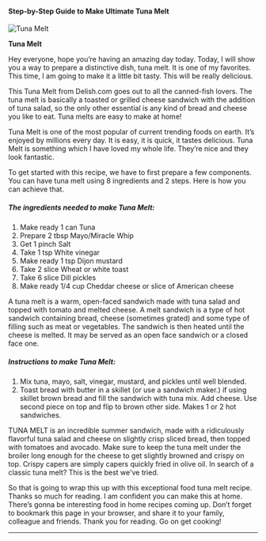             

#### Step-by-Step Guide to Make Ultimate Tuna Melt

![Tuna Melt](https://img-global.cpcdn.com/recipes/fd1d8d34f6d5116c/751x532cq70/tuna-melt-recipe-main-photo.jpg)

**Tuna Melt**

Hey everyone, hope you’re having an amazing day today. Today, I will show you a way to prepare a distinctive dish, tuna melt. It is one of my favorites. This time, I am going to make it a little bit tasty. This will be really delicious.

This Tuna Melt from Delish.com goes out to all the canned-fish lovers. The tuna melt is basically a toasted or grilled cheese sandwich with the addition of tuna salad, so the only other essential is any kind of bread and cheese you like to eat. Tuna melts are easy to make at home!

Tuna Melt is one of the most popular of current trending foods on earth. It’s enjoyed by millions every day. It is easy, it is quick, it tastes delicious. Tuna Melt is something which I have loved my whole life. They’re nice and they look fantastic.

To get started with this recipe, we have to first prepare a few components. You can have tuna melt using 8 ingredients and 2 steps. Here is how you can achieve that.

##### The ingredients needed to make Tuna Melt:

1.  Make ready 1 can Tuna
2.  Prepare 2 tbsp Mayo/Miracle Whip
3.  Get 1 pinch Salt
4.  Take 1 tsp White vinegar
5.  Make ready 1 tsp Dijon mustard
6.  Take 2 slice Wheat or white toast
7.  Take 6 slice Dill pickles
8.  Make ready 1/4 cup Cheddar cheese or slice of American cheese

A tuna melt is a warm, open-faced sandwich made with tuna salad and topped with tomato and melted cheese. A melt sandwich is a type of hot sandwich containing bread, cheese (sometimes grated) and some type of filling such as meat or vegetables. The sandwich is then heated until the cheese is melted. It may be served as an open face sandwich or a closed face one.

##### Instructions to make Tuna Melt:

1.  Mix tuna, mayo, salt, vinegar, mustard, and pickles until well blended.
2.  Toast bread with butter in a skillet (or use a sandwich maker.) if using skillet brown bread and fill the sandwich with tuna mix. Add cheese. Use second piece on top and flip to brown other side. Makes 1 or 2 hot sandwiches.

TUNA MELT is an incredible summer sandwich, made with a ridiculously flavorful tuna salad and cheese on slightly crisp sliced bread, then topped with tomatoes and avocado. Make sure to keep the tuna melt under the broiler long enough for the cheese to get slightly browned and crispy on top. Crispy capers are simply capers quickly fried in olive oil. In search of a classic tuna melt? This is the best we've tried.

So that is going to wrap this up with this exceptional food tuna melt recipe. Thanks so much for reading. I am confident you can make this at home. There’s gonna be interesting food in home recipes coming up. Don’t forget to bookmark this page in your browser, and share it to your family, colleague and friends. Thank you for reading. Go on get cooking!

* * *